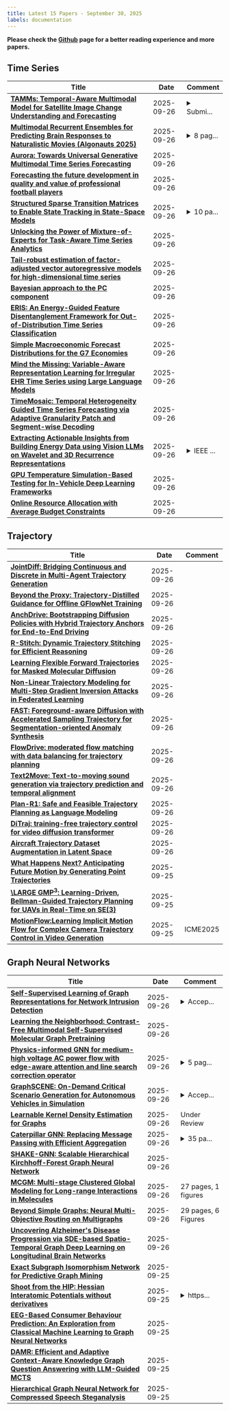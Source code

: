 ```yaml
---
title: Latest 15 Papers - September 30, 2025
labels: documentation
---
```

**Please check the [Github](https://github.com/zezhishao/MTS_Daily_ArXiv) page for a better reading experience and more papers.**

## Time Series
| **Title** | **Date** | **Comment** |
| --- | --- | --- |
| **[TAMMs: Temporal-Aware Multimodal Model for Satellite Image Change Understanding and Forecasting](http://arxiv.org/abs/2506.18862v2)** | 2025-09-26 | <details><summary>Submi...</summary><p>Submitted to The Fourteenth International Conference on Learning Representations (ICLR 2026). Our dataset can be found at https://huggingface.co/datasets/IceInPot/TAMMs</p></details> |
| **[Multimodal Recurrent Ensembles for Predicting Brain Responses to Naturalistic Movies (Algonauts 2025)](http://arxiv.org/abs/2507.17897v3)** | 2025-09-26 | <details><summary>8 pag...</summary><p>8 pages, 2 figures, 1 table. Invited report, CCN 2025 Algonauts Project session (3rd-place team). Code: https://github.com/erensemih/Algonauts2025_ModalityRNN v3: Added equal contribution footnote to author list</p></details> |
| **[Aurora: Towards Universal Generative Multimodal Time Series Forecasting](http://arxiv.org/abs/2509.22295v1)** | 2025-09-26 |  |
| **[Forecasting the future development in quality and value of professional football players](http://arxiv.org/abs/2502.07528v3)** | 2025-09-26 |  |
| **[Structured Sparse Transition Matrices to Enable State Tracking in State-Space Models](http://arxiv.org/abs/2509.22284v1)** | 2025-09-26 | <details><summary>10 pa...</summary><p>10 pages, NeurIPS 2025 Spotlight</p></details> |
| **[Unlocking the Power of Mixture-of-Experts for Task-Aware Time Series Analytics](http://arxiv.org/abs/2509.22279v1)** | 2025-09-26 |  |
| **[Tail-robust estimation of factor-adjusted vector autoregressive models for high-dimensional time series](http://arxiv.org/abs/2509.22235v1)** | 2025-09-26 |  |
| **[Bayesian approach to the PC component](http://arxiv.org/abs/2509.22217v1)** | 2025-09-26 |  |
| **[ERIS: An Energy-Guided Feature Disentanglement Framework for Out-of-Distribution Time Series Classification](http://arxiv.org/abs/2508.14134v2)** | 2025-09-26 |  |
| **[Simple Macroeconomic Forecast Distributions for the G7 Economies](http://arxiv.org/abs/2408.08304v4)** | 2025-09-26 |  |
| **[Mind the Missing: Variable-Aware Representation Learning for Irregular EHR Time Series using Large Language Models](http://arxiv.org/abs/2509.22121v1)** | 2025-09-26 |  |
| **[TimeMosaic: Temporal Heterogeneity Guided Time Series Forecasting via Adaptive Granularity Patch and Segment-wise Decoding](http://arxiv.org/abs/2509.19406v2)** | 2025-09-26 |  |
| **[Extracting Actionable Insights from Building Energy Data using Vision LLMs on Wavelet and 3D Recurrence Representations](http://arxiv.org/abs/2509.21934v1)** | 2025-09-26 | <details><summary>IEEE ...</summary><p>IEEE International Conference on Data Mining 2025</p></details> |
| **[GPU Temperature Simulation-Based Testing for In-Vehicle Deep Learning Frameworks](http://arxiv.org/abs/2509.15815v2)** | 2025-09-26 |  |
| **[Online Resource Allocation with Average Budget Constraints](http://arxiv.org/abs/2402.11425v5)** | 2025-09-26 |  |

## Trajectory
| **Title** | **Date** | **Comment** |
| --- | --- | --- |
| **[JointDiff: Bridging Continuous and Discrete in Multi-Agent Trajectory Generation](http://arxiv.org/abs/2509.22522v1)** | 2025-09-26 |  |
| **[Beyond the Proxy: Trajectory-Distilled Guidance for Offline GFlowNet Training](http://arxiv.org/abs/2505.20110v2)** | 2025-09-26 |  |
| **[AnchDrive: Bootstrapping Diffusion Policies with Hybrid Trajectory Anchors for End-to-End Driving](http://arxiv.org/abs/2509.20253v2)** | 2025-09-26 |  |
| **[R-Stitch: Dynamic Trajectory Stitching for Efficient Reasoning](http://arxiv.org/abs/2507.17307v4)** | 2025-09-26 |  |
| **[Learning Flexible Forward Trajectories for Masked Molecular Diffusion](http://arxiv.org/abs/2505.16790v4)** | 2025-09-26 |  |
| **[Non-Linear Trajectory Modeling for Multi-Step Gradient Inversion Attacks in Federated Learning](http://arxiv.org/abs/2509.22082v1)** | 2025-09-26 |  |
| **[FAST: Foreground-aware Diffusion with Accelerated Sampling Trajectory for Segmentation-oriented Anomaly Synthesis](http://arxiv.org/abs/2509.20295v2)** | 2025-09-26 |  |
| **[FlowDrive: moderated flow matching with data balancing for trajectory planning](http://arxiv.org/abs/2509.21961v1)** | 2025-09-26 |  |
| **[Text2Move: Text-to-moving sound generation via trajectory prediction and temporal alignment](http://arxiv.org/abs/2509.21919v1)** | 2025-09-26 |  |
| **[Plan-R1: Safe and Feasible Trajectory Planning as Language Modeling](http://arxiv.org/abs/2505.17659v3)** | 2025-09-26 |  |
| **[DiTraj: training-free trajectory control for video diffusion transformer](http://arxiv.org/abs/2509.21839v1)** | 2025-09-26 |  |
| **[Aircraft Trajectory Dataset Augmentation in Latent Space](http://arxiv.org/abs/2506.07585v3)** | 2025-09-26 |  |
| **[What Happens Next? Anticipating Future Motion by Generating Point Trajectories](http://arxiv.org/abs/2509.21592v1)** | 2025-09-25 |  |
| **[\LARGE GMP$^{3}$: Learning-Driven, Bellman-Guided Trajectory Planning for UAVs in Real-Time on SE(3)](http://arxiv.org/abs/2509.21264v1)** | 2025-09-25 |  |
| **[MotionFlow:Learning Implicit Motion Flow for Complex Camera Trajectory Control in Video Generation](http://arxiv.org/abs/2509.21119v1)** | 2025-09-25 | ICME2025 |

## Graph Neural Networks
| **Title** | **Date** | **Comment** |
| --- | --- | --- |
| **[Self-Supervised Learning of Graph Representations for Network Intrusion Detection](http://arxiv.org/abs/2509.16625v2)** | 2025-09-26 | <details><summary>Accep...</summary><p>Accepted at NeurIPS 2025</p></details> |
| **[Learning the Neighborhood: Contrast-Free Multimodal Self-Supervised Molecular Graph Pretraining](http://arxiv.org/abs/2509.22468v1)** | 2025-09-26 |  |
| **[Physics-informed GNN for medium-high voltage AC power flow with edge-aware attention and line search correction operator](http://arxiv.org/abs/2509.22458v1)** | 2025-09-26 | <details><summary>5 pag...</summary><p>5 pages, 2 figures. Submitted to ICASSP 2026. Code available at https://github.com/Kimchangheon/PIGNN-Attn-LS</p></details> |
| **[GraphSCENE: On-Demand Critical Scenario Generation for Autonomous Vehicles in Simulation](http://arxiv.org/abs/2410.13514v3)** | 2025-09-26 | <details><summary>Accep...</summary><p>Accepted to the IEEE/RSJ International Conference on Intelligent Robots and Systems (IROS 2025)</p></details> |
| **[Learnable Kernel Density Estimation for Graphs](http://arxiv.org/abs/2505.21285v3)** | 2025-09-26 | Under Review |
| **[Caterpillar GNN: Replacing Message Passing with Efficient Aggregation](http://arxiv.org/abs/2506.06784v2)** | 2025-09-26 | <details><summary>35 pa...</summary><p>35 pages, 13 figures, 3 tables, preprint in review</p></details> |
| **[SHAKE-GNN: Scalable Hierarchical Kirchhoff-Forest Graph Neural Network](http://arxiv.org/abs/2509.22100v1)** | 2025-09-26 |  |
| **[MCGM: Multi-stage Clustered Global Modeling for Long-range Interactions in Molecules](http://arxiv.org/abs/2509.22028v1)** | 2025-09-26 | 27 pages, 1 figures |
| **[Beyond Simple Graphs: Neural Multi-Objective Routing on Multigraphs](http://arxiv.org/abs/2506.22095v4)** | 2025-09-26 | 29 pages, 6 Figures |
| **[Uncovering Alzheimer's Disease Progression via SDE-based Spatio-Temporal Graph Deep Learning on Longitudinal Brain Networks](http://arxiv.org/abs/2509.21735v1)** | 2025-09-26 |  |
| **[Exact Subgraph Isomorphism Network for Predictive Graph Mining](http://arxiv.org/abs/2509.21699v1)** | 2025-09-25 |  |
| **[Shoot from the HIP: Hessian Interatomic Potentials without derivatives](http://arxiv.org/abs/2509.21624v1)** | 2025-09-25 | <details><summary>https...</summary><p>https://github.com/BurgerAndreas/hip</p></details> |
| **[EEG-Based Consumer Behaviour Prediction: An Exploration from Classical Machine Learning to Graph Neural Networks](http://arxiv.org/abs/2509.21567v1)** | 2025-09-25 |  |
| **[DAMR: Efficient and Adaptive Context-Aware Knowledge Graph Question Answering with LLM-Guided MCTS](http://arxiv.org/abs/2508.00719v4)** | 2025-09-25 |  |
| **[Hierarchical Graph Neural Network for Compressed Speech Steganalysis](http://arxiv.org/abs/2507.21591v2)** | 2025-09-25 |  |

